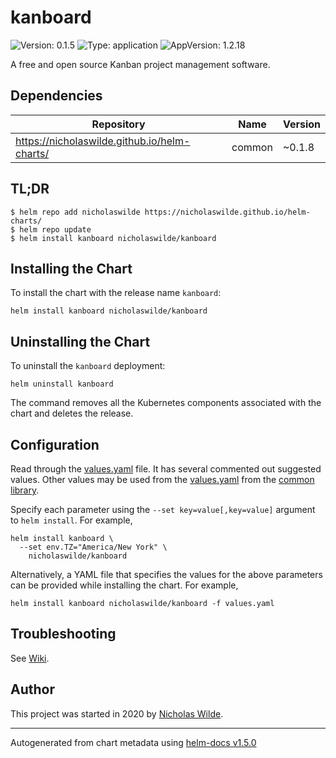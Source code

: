# kanboard

![Version: 0.1.5](https://img.shields.io/badge/Version-0.1.5-informational?style=flat-square) ![Type: application](https://img.shields.io/badge/Type-application-informational?style=flat-square) ![AppVersion: 1.2.18](https://img.shields.io/badge/AppVersion-1.2.18-informational?style=flat-square)

A free and open source Kanban project management software.

## Dependencies

| Repository | Name | Version |
|------------|------|---------|
| https://nicholaswilde.github.io/helm-charts/ | common | ~0.1.8 |

## TL;DR
```console
$ helm repo add nicholaswilde https://nicholaswilde.github.io/helm-charts/
$ helm repo update
$ helm install kanboard nicholaswilde/kanboard
```

## Installing the Chart
To install the chart with the release name `kanboard`:
```console
helm install kanboard nicholaswilde/kanboard
```

## Uninstalling the Chart
To uninstall the `kanboard` deployment:
```console
helm uninstall kanboard
```
The command removes all the Kubernetes components associated with the chart and deletes the release.

## Configuration

Read through the [values.yaml](./values.yaml) file. It has several commented out suggested values.
Other values may be used from the [values.yaml](../common/values.yaml) from the [common library](../common).

Specify each parameter using the `--set key=value[,key=value]` argument to `helm install`. For example,
```console
helm install kanboard \
  --set env.TZ="America/New York" \
    nicholaswilde/kanboard
```

Alternatively, a YAML file that specifies the values for the above parameters can be provided while installing the chart.
For example,
```console
helm install kanboard nicholaswilde/kanboard -f values.yaml
```

## Troubleshooting
See [Wiki](https://github.com/nicholaswilde/helm-charts/wiki/Troubleshooting).

## Author
This project was started in 2020 by [Nicholas Wilde](https://github.com/nicholaswilde).

----------------------------------------------
Autogenerated from chart metadata using [helm-docs v1.5.0](https://github.com/norwoodj/helm-docs/releases/v1.5.0)
